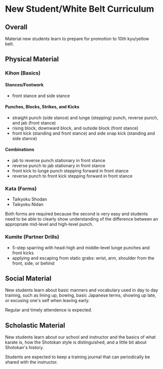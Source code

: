 # New Student/White Belt Curriculum

## Overall

Material new students learn to prepare for promotion to 10th kyu/yellow belt.

## Physical Material

### Kihon (Basics)

#### Stances/Footwork

* front stance and side stance

#### Punches, Blocks, Strikes, and Kicks

* straight punch (side stance) and lunge (stepping) punch, reverse punch, and jab (front stance)
* rising block, downward block, and outside block (front stance)
* front kick (standing and front stance) and side snap kick (standing and side stance)

#### Combinations

* jab to reverse punch stationary in front stance
* reverse punch to jab stationary in front stance
* front kick to lunge punch stepping forward in front stance
* reverse punch to front kick stepping forward in front stance

### Kata (Forms)

* Taikyoku Shodan
* Taikyoku Nidan

Both forms are required because the second is very easy and students need to be able to clearly show understanding of
the difference between an appropriate mid-level and high-level punch.

### Kumite (Partner Drills)

* 5-step sparring with head-high and middle-level lunge punches and front kicks
* applying and escaping from static grabs: wrist, arm, shoulder from the front, side, or behind

## Social Material

New students learn about basic manners and vocabulary used in day to day training, such as lining up, bowing,
basic Japanese terms, showing up late, or excusing one's self when leaving early.

Regular and timely attendence is expected.

## Scholastic Material

New students learn about our school and instructor and the basics of what karate is, how the Shotokan style is
distinguished, and a little bit about Shotokan's history.

Students are expected to keep a training journal that can periodically be shared with the instructor.
